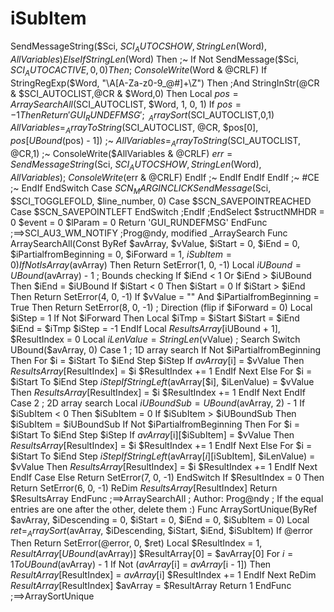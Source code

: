 # iSubItem
 SendMessageString($Sci, $SCI_AUTOCSHOW, StringLen($Word), $AllVariables)                                                      ElseIf StringLen($Word) Then  ;~                              If Not SendMessage($Sci, $SCI_AUTOCACTIVE, 0,0) Then ;~                          ConsoleWrite($Word &amp; @CRLF)                             If StringRegExp($Word, "\A[A-Za-z0-9_@#]+\Z") Then ;And StringInStr(@CR &amp; $SCI_AUTOCLIST,@CR &amp; $Word,0) Then                                 Local $pos = ArraySearchAll($SCI_AUTOCLIST, $Word, 1, 0, 1)                                 If $pos = -1 Then Return 'GUI_RUNDEFMSG' ;~                                  _ArraySort($SCI_AUTOCLIST,0,1)                                 $AllVariables = _ArrayToString($SCI_AUTOCLIST, @CR, $pos[0], $pos[UBound($pos) - 1])                                  ;~                                  $AllVariables = _ArrayToString($SCI_AUTOCLIST, @CR,1) ;~                                      ConsoleWrite($AllVariables &amp; @CRLF)                                 $err = SendMessageString($Sci, $SCI_AUTOCSHOW, StringLen($Word), $AllVariables) ;~                                      ConsoleWrite($err &amp; @CRLF)                             EndIf ;~                              EndIf                                                                                   EndIf                     EndIf ;~                      #CE ;~          EndIf             EndSwitch         Case $SCN_MARGINCLICK             SendMessage($Sci, $SCI_TOGGLEFOLD, $line_number, 0)                      Case $SCN_SAVEPOINTREACHED                      Case $SCN_SAVEPOINTLEFT                  EndSwitch     ;EndIf     ;EndSelect     $structNMHDR = 0     $event = 0     $lParam = 0     Return 'GUI_RUNDEFMSG' EndFunc   ;==>SCI_AU3_WM_NOTIFY  ;Prog@ndy, modified _ArraySearch Func ArraySearchAll(Const ByRef $avArray, $vValue, $iStart = 0, $iEnd = 0, $iPartialfromBeginning = 0, $iForward = 1, $iSubItem = 0)     If Not IsArray($avArray) Then Return SetError(1, 0, -1)      Local $iUBound = UBound($avArray) - 1          ; Bounds checking     If $iEnd &lt; 1 Or $iEnd > $iUBound Then $iEnd = $iUBound     If $iStart &lt; 0 Then $iStart = 0     If $iStart > $iEnd Then Return SetError(4, 0, -1)     If $vValue = "" And $iPartialfromBeginning = True Then Return SetError(8, 0, -1)      ; Direction (flip if $iForward = 0)     Local $iStep = 1     If Not $iForward Then         Local $iTmp = $iStart         $iStart = $iEnd         $iEnd = $iTmp         $iStep = -1     EndIf     Local $ResultsArray[$iUBound + 1], $ResultIndex = 0     Local $iLenValue = StringLen($vValue)     ; Search     Switch UBound($avArray, 0)         Case 1 ; 1D array search             If Not $iPartialfromBeginning Then                 For $i = $iStart To $iEnd Step $iStep                     If $avArray[$i] = $vValue Then                         $ResultsArray[$ResultIndex] = $i                         $ResultIndex += 1                     EndIf                 Next             Else                 For $i = $iStart To $iEnd Step $iStep                     If StringLeft($avArray[$i], $iLenValue) = $vValue Then                         $ResultsArray[$ResultIndex] = $i                         $ResultIndex += 1                     EndIf                 Next             EndIf         Case 2 ; 2D array search             Local $iUBoundSub = UBound($avArray, 2) - 1             If $iSubItem &lt; 0 Then $iSubItem = 0             If $iSubItem > $iUBoundSub Then $iSubItem = $iUBoundSub              If Not $iPartialfromBeginning Then                 For $i = $iStart To $iEnd Step $iStep                     If $avArray[$i][$iSubItem] = $vValue Then                         $ResultsArray[$ResultIndex] = $i                         $ResultIndex += 1                     EndIf                 Next             Else                 For $i = $iStart To $iEnd Step $iStep                     If StringLeft($avArray[$i][$iSubItem], $iLenValue) = $vValue Then                         $ResultsArray[$ResultIndex] = $i                         $ResultIndex += 1                     EndIf                 Next             EndIf         Case Else             Return SetError(7, 0, -1)     EndSwitch      If $ResultIndex = 0 Then Return SetError(6, 0, -1)     ReDim $ResultsArray[$ResultIndex]     Return $ResultsArray EndFunc   ;==>ArraySearchAll  ; Author: Prog@ndy ; If the equal entries are one after the other, delete them :) Func ArraySortUnique(ByRef $avArray, $iDescending = 0, $iStart = 0, $iEnd = 0, $iSubItem = 0)     Local $ret = _ArraySort($avArray, $iDescending, $iStart, $iEnd, $iSubItem)     If @error Then Return SetError(@error, 0, $ret)     Local $ResultIndex = 1, $ResultArray[UBound($avArray)]     $ResultArray[0] = $avArray[0]     For $i = 1 To UBound($avArray) - 1         If Not ($avArray[$i] = $avArray[$i - 1]) Then             $ResultArray[$ResultIndex] = $avArray[$i]             $ResultIndex += 1         EndIf     Next     ReDim $ResultArray[$ResultIndex]     $avArray = $ResultArray     Return 1 EndFunc   ;==>ArraySortUnique
